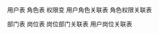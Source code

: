 用户表
角色表
权限变
用户角色关联表
角色权限关联表

部门表
岗位表
岗位部门关联表
用户岗位关联表



<!--stackedit_data:
eyJoaXN0b3J5IjpbLTE3ODgzNTA5MzcsLTIwOTAyNjM1MTAsLT
IwODg3NDY2MTJdfQ==
-->